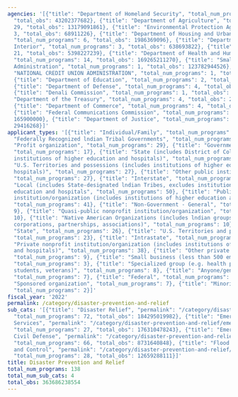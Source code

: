 ```yaml
---
agencies: '[{"title": "Department of Homeland Security", "total_num_programs": 43,
  "total_obs": 43202377682}, {"title": "Department of Agriculture", "total_num_programs":
  29, "total_obs": 13179091861}, {"title": "Environmental Protection Agency", "total_num_programs":
  3, "total_obs": 68911226}, {"title": "Department of Housing and Urban Development",
  "total_num_programs": 6, "total_obs": 1986369096}, {"title": "Department of the
  Interior", "total_num_programs": 3, "total_obs": 638693822}, {"title": "", "total_num_programs":
  21, "total_obs": 5398227239}, {"title": "Department of Health and Human Services",
  "total_num_programs": 14, "total_obs": 169265211270}, {"title": "Small Business
  Administration", "total_num_programs": 1, "total_obs": 123782944526}, {"title":
  "NATIONAL CREDIT UNION ADMINISTRATION", "total_num_programs": 1, "total_obs": 0},
  {"title": "Department of Education", "total_num_programs": 2, "total_obs": 1557112000},
  {"title": "Department of Defense", "total_num_programs": 4, "total_obs": 2184307040},
  {"title": "Denali Commission", "total_num_programs": 1, "total_obs": 0}, {"title":
  "Department of the Treasury", "total_num_programs": 4, "total_obs": 2091770251},
  {"title": "Department of Commerce", "total_num_programs": 4, "total_obs": 135906272},
  {"title": "Federal Communications Commission", "total_num_programs": 1, "total_obs":
  165900000}, {"title": "Department of Justice", "total_num_programs": 1, "total_obs":
  29416268}]'
applicant_types: '[{"title": "Individual/Family", "total_num_programs": 29}, {"title":
  "Federally Recognized lndian Tribal Governments", "total_num_programs": 52}, {"title":
  "Profit organization", "total_num_programs": 29}, {"title": "Government - General",
  "total_num_programs": 17}, {"title": "State (includes District of Columbia, public
  institutions of higher education and hospitals)", "total_num_programs": 43}, {"title":
  "U.S. Territories and possessions (includes institutions of higher education and
  hospitals)", "total_num_programs": 27}, {"title": "Other public institution/organization",
  "total_num_programs": 27}, {"title": "Interstate", "total_num_programs": 4}, {"title":
  "Local (includes State-designated lndian Tribes, excludes institutions of higher
  education and hospitals", "total_num_programs": 50}, {"title": "Public nonprofit
  institution/organization (includes institutions of higher education and hospitals)",
  "total_num_programs": 41}, {"title": "Non-Government - General", "total_num_programs":
  9}, {"title": "Quasi-public nonprofit institution/organization", "total_num_programs":
  10}, {"title": "Native American Organizations (includes lndian groups, cooperatives,
  corporations, partnerships, associations)", "total_num_programs": 10}, {"title":
  "State", "total_num_programs": 26}, {"title": "U.S. Territories and possessions",
  "total_num_programs": 23}, {"title": "Intrastate", "total_num_programs": 4}, {"title":
  "Private nonprofit institution/organization (includes institutions of higher education
  and hospitals)", "total_num_programs": 38}, {"title": "Other private institutions/organizations",
  "total_num_programs": 9}, {"title": "Small business (less than 500 employees)",
  "total_num_programs": 3}, {"title": "Specialized group (e.g. health professionals,
  students, veterans)", "total_num_programs": 8}, {"title": "Anyone/general public",
  "total_num_programs": 7}, {"title": "Federal", "total_num_programs": 1}, {"title":
  "Sponsored organization", "total_num_programs": 7}, {"title": "Minority group",
  "total_num_programs": 2}]'
fiscal_year: '2022'
permalink: /category/disaster-prevention-and-relief
sub_cats: '[{"title": "Disaster Relief", "permalink": "/category/disaster-prevention-and-relief/disaster-relief",
  "total_num_programs": 72, "total_obs": 184295019982}, {"title": "Emergency Health
  Services", "permalink": "/category/disaster-prevention-and-relief/emergency-health-services",
  "total_num_programs": 27, "total_obs": 176310478243}, {"title": "Emergency Preparedness,
  Civil Defense", "permalink": "/category/disaster-prevention-and-relief/emergency-preparedness--civil-defense",
  "total_num_programs": 66, "total_obs": 8731640848}, {"title": "Flood Prevention
  and Control", "permalink": "/category/disaster-prevention-and-relief/flood-prevention-and-control",
  "total_num_programs": 28, "total_obs": 12659288111}]'
title: Disaster Prevention and Relief
total_num_programs: 138
total_num_sub_cats: 4
total_obs: 363686238554
---
```

